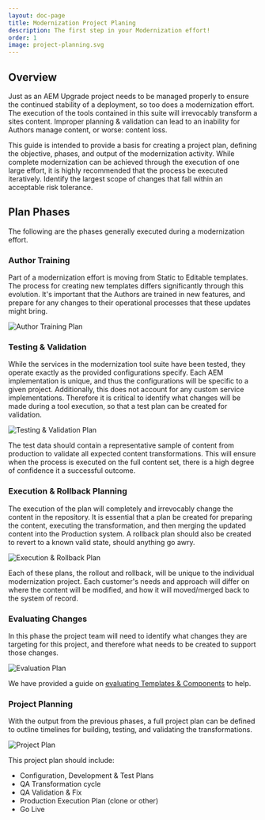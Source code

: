```yaml
---
layout: doc-page
title: Modernization Project Planing
description: The first step in your Modernization effort!
order: 1
image: project-planning.svg
---
```


## Overview

Just as an AEM Upgrade project needs to be managed properly to ensure the continued stability of a deployment, so too does a modernization effort. The execution of the tools contained in this suite will irrevocably transform a sites content. Improper planning & validation can lead to an inability for Authors manage content, or worse: content loss.

This guide is intended to provide a basis for creating a project plan, defining the objective, phases, and output of the modernization activity. While complete modernization can be achieved through the execution of one large effort, it is highly recommended that the process be executed iteratively. Identify the largest scope of changes that fall within an acceptable risk tolerance.

## Plan Phases

The following are the phases generally executed during a modernization effort.  

### Author Training

Part of a modernization effort is moving from Static to Editable templates. The process for creating new templates differs significantly through this evolution. It's important that the Authors are trained in new features, and prepare for any changes to their operational processes that these updates might bring.

<p class="image">
    <img src="{{ site.baseurl }}/pages/plan-operate/images/author-training-plan.png" alt="Author Training Plan"/>
</p>

### Testing & Validation

While the services in the modernization tool suite have been tested, they operate exactly as the provided configurations specify. Each AEM implementation is unique, and thus the configurations will be specific to a given project. Additionally, this does not account for any custom service implementations. Therefore it is critical to identify what changes will be made during a tool execution, so that a test plan can be created for validation.

<p class="image">
    <img src="{{ site.baseurl }}/pages/plan-operate/images/test-validate-plan.png" alt="Testing & Validation Plan"/>
</p>

The test data should contain a representative sample of content from production to validate all expected content transformations. This will ensure when the process is executed on the full content set, there is a high degree of confidence it a successful outcome.

### Execution & Rollback Planning

The execution of the plan will completely and irrevocably change the content in the repository. It is essential that a plan be created for preparing the content, executing the transformation, and then merging the updated content into the Production system. A rollback plan should also be created to revert to a known valid state, should anything go awry. 

<p class="image">
    <img src="{{ site.baseurl }}/pages/plan-operate/images/execution-rollback-plan.png" alt="Execution & Rollback Plan"/>
</p>

Each of these plans, the rollout and rollback, will be unique to the individual modernization project. Each customer's needs and approach will differ on where the content will be modified, and how it will moved/merged back to the system of record.

### Evaluating Changes

In this phase the project team will need to identify what changes they are targeting for this project, and therefore what needs to be created to support those changes.

<p class="image">
    <img src="{{ site.baseurl }}/pages/plan-operate/images/evaluation-plan.png" alt="Evaluation Plan"/>
</p>

We have provided a guide on <a href="{{ site.baseurl }}/pages/plan-operate/evaluation.html">evaluating Templates & Components</a> to help. 

### Project Planning

With the output from the previous phases, a full project plan can be defined to outline timelines for building, testing, and validating the transformations. 

<p class="image">
    <img src="{{ site.baseurl }}/pages/plan-operate/images/project-plan.png" alt="Project Plan"/>
</p>

This project plan should include:

* Configuration, Development & Test Plans
* QA Transformation cycle
* QA Validation & Fix
* Production Execution Plan (clone or other)
* Go Live

